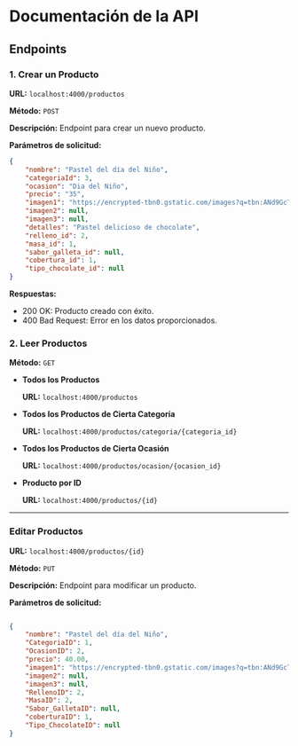 # Documentación de la API

## Endpoints

### 1. Crear un Producto

**URL:** `localhost:4000/productos`

**Método:** `POST`

**Descripción:** Endpoint para crear un nuevo producto.

**Parámetros de solicitud:**

```json
{
    "nombre": "Pastel del día del Niño",
    "categoriaId": 3,
    "ocasion": "Dia del Niño",
    "precio": "35",
    "imagen1": "https://encrypted-tbn0.gstatic.com/images?q=tbn:ANd9GcTaMWE2PHElNz94NDwzwIywmsDbv2_VKp82xA&s",
    "imagen2": null,
    "imagen3": null,
    "detalles": "Pastel delicioso de chocolate",
    "relleno_id": 2,
    "masa_id": 1,
    "sabor_galleta_id": null,
    "cobertura_id": 1,
    "tipo_chocolate_id": null
}

```
**Respuestas:**

- 200 OK: Producto creado con éxito.
- 400 Bad Request: Error en los datos proporcionados.

### 2. Leer Productos
**Método:** `GET`
- **Todos los Productos**

    **URL:** `localhost:4000/productos`

- **Todos los Productos de Cierta Categoría**

    **URL:** `localhost:4000/productos/categoria/{categoria_id}`

- **Todos los Productos de Cierta Ocasión**

    **URL:** `localhost:4000/productos/ocasion/{ocasion_id}`

- **Producto por ID**

    **URL:** `localhost:4000/productos/{id}`

------------------
### Editar Productos

**URL:** `localhost:4000/productos/{id}`

**Método:** `PUT`

**Descripción:** Endpoint para modificar un producto.

**Parámetros de solicitud:**

```json

{
    "nombre": "Pastel del día del Niño",
    "CategoriaID": 1,
    "OcasionID": 2,
    "precio": 40.00,
    "imagen1": "https://encrypted-tbn0.gstatic.com/images?q=tbn:ANd9GcTaMWE2PHElNz94NDwzwIywmsDbv2_VKp82xA&s",
    "imagen2": null,
    "imagen3": null,
    "RellenoID": 2,
    "MasaID": 2,
    "Sabor_GalletaID": null,
    "coberturaID": 1,
    "Tipo_ChocolateID": null
}

```